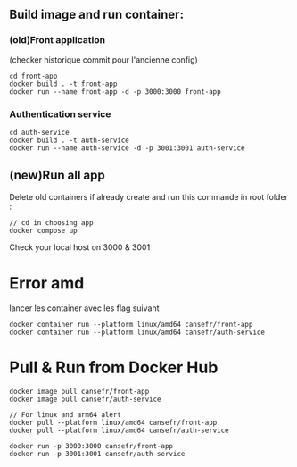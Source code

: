 ## Build image and run container:

### (old)Front application 
(checker historique commit pour l'ancienne config)

```
cd front-app
docker build . -t front-app
docker run --name front-app -d -p 3000:3000 front-app
```

### Authentication service 

```
cd auth-service
docker build . -t auth-service
docker run --name auth-service -d -p 3001:3001 auth-service
```


## (new)Run all app


Delete old containers if already create and run this commande in root folder :
```
// cd in choosing app
docker compose up
```

Check your local host on 3000 & 3001 


# Error amd

lancer les container avec les flag suivant 
```
docker container run --platform linux/amd64 cansefr/front-app
docker container run --platform linux/amd64 cansefr/auth-service
```


# Pull & Run from Docker Hub

```
docker image pull cansefr/front-app
docker image pull cansefr/auth-service

// For linux and arm64 alert
docker pull --platform linux/amd64 cansefr/front-app
docker pull --platform linux/amd64 cansefr/auth-service

docker run -p 3000:3000 cansefr/front-app
docker run -p 3001:3001 cansefr/auth-service
```